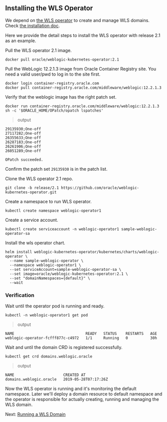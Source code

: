## Installing the WLS Operator
We depend on [the WLS operator](https://github.com/oracle/weblogic-kubernetes-operator) to create and manage WLS domains. Check [the installation doc](https://oracle.github.io/weblogic-kubernetes-operator/userguide/managing-operators/installation/).

Here we provide the detail steps to install the WLS operator with release 2.1 as an example.

Pull the WLS operator 2.1 image.
```
docker pull oracle/weblogic-kubernetes-operator:2.1
```
Pull the WebLogic 12.2.1.3 image from Oracle Container Registry site. You need a valid user/pwd to log in to the site first.
```
docker login container-registry.oracle.com
docker pull container-registry.oracle.com/middleware/weblogic:12.2.1.3
```

Verify that the weblogic image has the right patch set.
```
docker run container-registry.oracle.com/middleware/weblogic:12.2.1.3  sh -c '$ORACLE_HOME/OPatch/opatch lspatches'
```
> output
```
29135930;One-off
27117282;One-off
26355633;One-off
26287183;One-off
26261906;One-off
26051289;One-off

OPatch succeeded.
```
Confirm the patch set `29135930` is in the patch list.

Clone the WLS operator 2.1 repo.
```
git clone -b release/2.1 https://github.com/oracle/weblogic-kubernetes-operator.git
```
Create a namespace to run WLS operator.
```
kubectl create namespace weblogic-operator1
```
Create a service account.
```
kubectl create serviceaccount -n weblogic-operator1 sample-weblogic-operator-sa
```
Install the wls operator chart.
```
helm install weblogic-kubernetes-operator/kubernetes/charts/weblogic-operator \
  --name sample-weblogic-operator \
  --namespace weblogic-operator1 \
  --set serviceAccount=sample-weblogic-operator-sa \
  --set image=oracle/weblogic-kubernetes-operator:2.1 \
  --set "domainNamespaces={default}" \
  --wait
```

### Verification
Wait until the operator pod is running and ready.
```
kubectl -n weblogic-operator1 get pod
```
> output
```
NAME                                READY   STATUS    RESTARTS   AGE
weblogic-operator-fcfff877c-c4972   1/1     Running   0          30h
```
Wait and until the domain CRD is registered successfully.
```
kubectl get crd domains.weblogic.oracle
```
> output
```
NAME                      CREATED AT
domains.weblogic.oracle   2019-05-28T07:17:26Z
```

Now the WLS operator is running and it's monitoring the default namespace. Later we'll deploy a domain resource to default namespace and the operator is responsible for actually creating, running and managing the WLS domain.

Next: [Running a WLS Domain](04-wls-domain.md)


